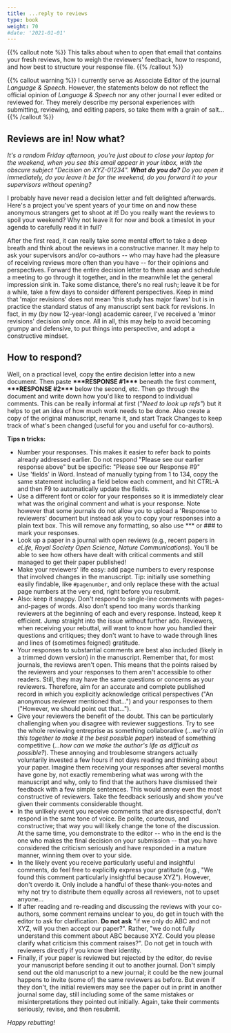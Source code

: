 ```yaml
---
title: ...reply to reviews
type: book
weight: 70
#date: '2021-01-01'
---
```


{{% callout note %}}
This talks about when to open that email that contains your fresh reviews, how to weigh the reviewers' feedback, how to respond, and how best to structure your response file.
{{% /callout %}}

{{% callout warning %}}
I currently serve as Associate Editor of the journal *Language & Speech*. However, the statements below do not reflect the official opinion of *Language & Speech* nor any other journal I ever edited or reviewed for. They merely describe my personal experiences with submitting, reviewing, and editing papers, so take them with a grain of salt...
{{% /callout %}}

## Reviews are in! Now what?

*It's a random Friday afternoon, you're just about to close your laptop for the weekend, when you see this email appear in your inbox, with the obscure subject "Decision on XYZ-01234". **What do you do?** Do you open it immediately, do you leave it be for the weekend, do you forward it to your supervisors without opening?*

I probably have never read a decision letter and felt delighted afterwards. Here's a project you've spent years of your time on and now these anonymous strangers get to shoot at it! Do you really want the reviews to spoil your weekend? Why not leave it for now and book a timeslot in your agenda to carefully read it in full?

After the first read, it can really take some mental effort to take a deep breath and think about the reviews in a constructive manner. It may help to ask your supervisors and/or co-authors -- who may have had the pleasure of receiving reviews more often than you have -- for their opinions and perspectives. Forward the entire decision letter to them asap and schedule a meeting to go through it together, and in the meanwhile let the general impression sink in. Take some distance, there's no real rush; leave it be for a while, take a few days to consider different perspectives. Keep in mind that 'major revisions' does not mean 'this study has major flaws' but is in practice the standard status of any manuscript sent back for revisions. In fact, in my (by now 12-year-long) academic career, I've received a 'minor revisions' decision only once. All in all, this may help to avoid becoming grumpy and defensive, to put things into perspective, and adopt a constructive mindset.

## How to respond?

Well, on a practical level, copy the entire decision letter into a new document. Then paste **\*\*\*RESPONSE #1\*\*\*** beneath the first comment, **\*\*\*RESPONSE #2\*\*\*** below the second, etc. Then go through the document and write down how you'd like to respond to individual comments. This can be really informal at first (*"Need to look up refs"*) but it helps to get an idea of how much work needs to be done. Also create a copy of the original manuscript, rename it, and start Track Changes to keep track of what's been changed (useful for you and useful for co-authors).

**Tips n tricks:**
- Number your responses. This makes it easier to refer back to points already addressed earlier. Do not respond "Please see our earlier response above" but be specific: "Please see our Response #9"
- Use 'fields' in Word. Instead of manually typing from 1 to 134, copy the same statement including a field below each comment, and hit CTRL-A and then F9 to automatically update the fields.
- Use a different font or color for your responses so it is immediately clear what was the original comment and what is your response. Note however that some journals do not allow you to upload a 'Response to reviewers' document but instead ask you to copy your responses into a plain text box. This will remove any formatting, so also use *** or ### to mark your responses.
- Look up a paper in a journal with open reviews (e.g., recent papers in *eLife, Royal Society Open Science, Nature Communications*). You'll be able to see how others have dealt with critical comments and still managed to get their paper published!
- Make your reviewers' life easy: add page numbers to every response that involved changes in the manuscript. Tip: initially use something easily findable, like `#pagenumber`, and only replace these with the actual page numbers at the very end, right before you resubmit.
- Also: keep it snappy. Don't respond to single-line comments with pages-and-pages of words. Also don't spend too many words thanking reviewers at the beginning of each and every response. Instead, keep it efficient. Jump straight into the issue without further ado. Reviewers, when receiving your rebuttal, will want to know how you handled their questions and critiques; they don't want to have to wade through lines and lines of (sometimes feigned) gratitude.
- Your responses to substantial comments are best also included (likely in a trimmed down version) in the manuscript. Remember that, for most journals, the reviews aren't open. This means that the points raised by the reviewers and your responses to them aren't accessible to other readers. Still, they may have the same questions or concerns as your reviewers. Therefore, aim for an accurate and complete published record in which you explicitly acknowledge critical perspectives ("An anonymous reviewer mentioned that...") and your responses to them ("However, we should point out that...").
- Give your reviewers the benefit of the doubt. This can be particularly challenging when you disagree with reviewer suggestions. Try to see the whole reviewing entreprise as something collaborative (*...we're all in this together to make it the best possible paper*) instead of something competitive (*...how can we make the author's life as difficult as possible?*). These annoying and troublesome strangers actually voluntarily invested a few hours if not days reading and thinking about your paper. Imagine them receiving your responses after several months have gone by, not exactly remembering what was wrong with the manuscript and why, only to find that the authors have dismissed their feedback with a few simple sentences. This would annoy even the most constructive of reviewers. Take the feedback seriously and show you've given their comments considerable thought.
- In the unlikely event you receive comments that are disrespectful, don't respond in the same tone of voice. Be polite, courteous, and constructive; that way you will likely change the tone of the discussion. At the same time, you demonstrate to the editor -- who in the end is the one who makes the final decision on your submission -- that you have considered the criticism seriously and have responded in a mature manner, winning them over to your side.
- In the likely event you receive particularly useful and insightful comments, do feel free to explicitly express your gratitude (e.g., "We found this comment particularly insightful because XYZ"). However, don't overdo it. Only include a handful of these thank-you-notes and why not try to distribute them equally across all reviewers, not to upset anyone...
- If after reading and re-reading and discussing the reviews with your co-authors, some comment remains unclear to you, do get in touch with the editor to ask for clarification. **Do not ask** "if we only do ABC and not XYZ, will you then accept our paper?". Rather, "we do not fully understand this comment about ABC because XYZ. Could you please clarify what criticism this comment raises?". Do not get in touch with reviewers directly if you know their identity.
- Finally, if your paper is reviewed but rejected by the editor, do revise your manuscript before sending it out to another journal. Don't simply send out the old manuscript to a new journal; it could be the new journal happens to invite (some of) the same reviewers as before. But even if they don't, the initial reviewers may see the paper out in print in another journal some day, still including some of the same mistakes or misinterpretations they pointed out initially. Again, take their comments seriously, revise, and then resubmit.

*Happy rebutting!*
